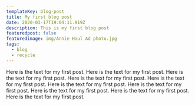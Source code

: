 ```yaml
---
templateKey: blog-post
title: My first blog post
date: 2020-03-17T19:04:11.919Z
description: This is my first blog post
featuredpost: false
featuredimage: img/Annie Haul Ad photo.jpg
tags:
  - blog
  - recycle
---
```

Here is the text for my first post. Here is the text for my first post. Here is the text for my first post. Here is the text for my first post. Here is the text for my first post. Here is the text for my first post. Here is the text for my first post. Here is the text for my first post. Here is the text for my first post. Here is the text for my first post.
